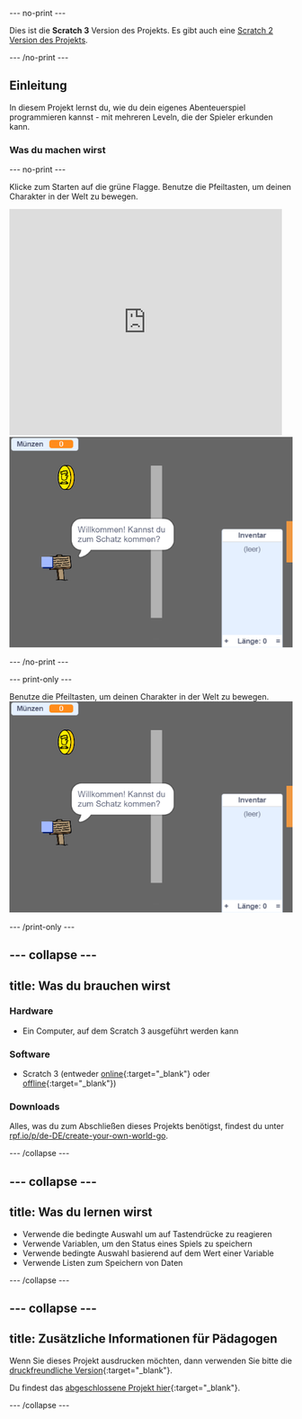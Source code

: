 --- no-print ---

Dies ist die **Scratch 3** Version des Projekts. Es gibt auch eine [Scratch 2 Version des Projekts](https://projects.raspberrypi.org/de-DE/projects/create-your-own-world-scratch2).

--- /no-print ---

## Einleitung

In diesem Projekt lernst du, wie du dein eigenes Abenteuerspiel programmieren kannst - mit mehreren Leveln, die der Spieler erkunden kann.

### Was du machen wirst

--- no-print ---

Klicke zum Starten auf die grüne Flagge. Benutze die Pfeiltasten, um deinen Charakter in der Welt zu bewegen.

<div class="scratch-preview">
  <iframe allowtransparency="true" width="485" height="402" src="https://scratch.mit.edu/projects/embed/339041937/?autostart=false" frameborder="0" scrolling="no"></iframe>
  <img src="images/showcase.png">
</div>

--- /no-print ---

--- print-only ---

Benutze die Pfeiltasten, um deinen Charakter in der Welt zu bewegen. ![showcase.png](images/showcase.png)

--- /print-only ---

--- collapse ---
---
title: Was du brauchen wirst
---

### Hardware

- Ein Computer, auf dem Scratch 3 ausgeführt werden kann

### Software

- Scratch 3 (entweder [online](https://rpf.io/scratchon){:target="_blank"} oder [offline](https://rpf.io/scratchoff){:target="_blank"})

### Downloads

Alles, was du zum Abschließen dieses Projekts benötigst, findest du unter [rpf.io/p/de-DE/create-your-own-world-go](https://rpf.io/p/de-DE/create-your-own-world-go).

--- /collapse ---

--- collapse ---
---
title: Was du lernen wirst
---

- Verwende die bedingte Auswahl um auf Tastendrücke zu reagieren
- Verwende Variablen, um den Status eines Spiels zu speichern
- Verwende bedingte Auswahl basierend auf dem Wert einer Variable
- Verwende Listen zum Speichern von Daten

--- /collapse ---

--- collapse ---
---
title: Zusätzliche Informationen für Pädagogen
---

Wenn Sie dieses Projekt ausdrucken möchten, dann verwenden Sie bitte die [druckfreundliche Version](https://projects.raspberrypi.org/de-DE/projects/create-your-own-world/print){:target="_blank"}.

Du findest das [abgeschlossene Projekt hier](https://rpf.io/p/de-DE/create-your-own-world-get){:target="_blank"}.

--- /collapse ---